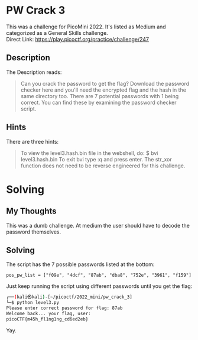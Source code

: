 # PW Crack 3
This was a challenge for PicoMini 2022.  It's listed as Medium and categorized as a General Skills challenge.  
Direct Link: https://play.picoctf.org/practice/challenge/247

## Description
The Description reads:
> Can you crack the password to get the flag?
> Download the password checker here and you'll need the encrypted flag and the hash in the same directory too.
> There are 7 potential passwords with 1 being correct.
> You can find these by examining the password checker script.

## Hints
There are three hints:
> To view the level3.hash.bin file in the webshell, do: $ bvi level3.hash.bin
> To exit bvi type :q and press enter.
> The str_xor function does not need to be reverse engineered for this challenge.

# Solving
## My Thoughts
This was a dumb challenge.  At medium the user should have to decode the password themselves.

## Solving
The script has the 7 possible passwords listed at the bottom:

```
pos_pw_list = ["f09e", "4dcf", "87ab", "dba8", "752e", "3961", "f159"]
```

Just keep running the script using different passwords until you get the flag:

``` bash
┌──(kali㉿kali)-[~/picoctf/2022_mini/pw_crack_3]
└─$ python level3.py
Please enter correct password for flag: 87ab
Welcome back... your flag, user:
picoCTF{m45h_fl1ng1ng_cd6ed2eb}
```

Yay.
